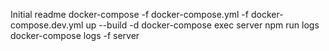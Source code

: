 Initial readme
docker-compose -f docker-compose.yml -f docker-compose.dev.yml up --build -d
docker-compose exec server npm run logs
docker-compose logs -f server